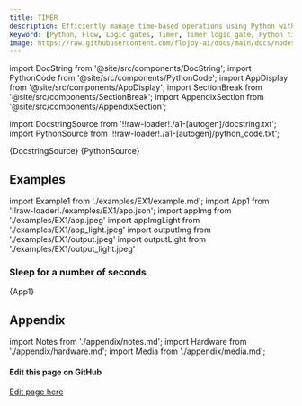 ```yaml
---
title: TIMER
description: Efficiently manage time-based operations using Python with Flojoy's TIMER logic gate. The TIMER node sleeps for a specified number of seconds.
keyword: [Python, Flow, Logic gates, Timer, Timer logic gate, Python timer operations, Time"-"based data processing, Streamline time"-"sensitive tasks, Timer"-"driven transformations, Timer usage in Python, Python data analysis with timers, Accurate time"-"based insights, Data processing using TIMER logic gate, Time management using timers in Python]
image: https://raw.githubusercontent.com/flojoy-ai/docs/main/docs/nodes/LOGIC_GATES/TIMERS/TIMER/examples/EX1/output.jpeg
---
```


[//]: # (Custom component imports)

import DocString from '@site/src/components/DocString';
import PythonCode from '@site/src/components/PythonCode';
import AppDisplay from '@site/src/components/AppDisplay';
import SectionBreak from '@site/src/components/SectionBreak';
import AppendixSection from '@site/src/components/AppendixSection';

[//]: # (Docstring)

import DocstringSource from '!!raw-loader!./a1-[autogen]/docstring.txt';
import PythonSource from '!!raw-loader!./a1-[autogen]/python_code.txt';

<DocString>{DocstringSource}</DocString>
<PythonCode GLink='LOGIC_GATES/TIMERS/TIMER/TIMER.py'>{PythonSource}</PythonCode>

<SectionBreak />

[//]: # (Examples)

## Examples

import Example1 from './examples/EX1/example.md';
import App1 from '!!raw-loader!./examples/EX1/app.json';
import appImg from './examples/EX1/app.jpeg'
import appImgLight from './examples/EX1/app_light.jpeg'
import outputImg from './examples/EX1/output.jpeg'
import outputLight from './examples/EX1/output_light.jpeg'

### Sleep for a number of seconds

<AppDisplay 
    nodeLabel='TIMER'
    appImg={appImg}
    appLight={appImgLight}
    outputLight={outputLight}
    outputImg={outputImg}
    >
    {App1}
</AppDisplay>

<Example1 />

<SectionBreak />

[//]: # (Appendix)

## Appendix

import Notes from './appendix/notes.md';
import Hardware from './appendix/hardware.md';
import Media from './appendix/media.md';

<AppendixSection index={0} folderPath='nodes/LOGIC_GATES/TIMERS/TIMER/appendix/'><Notes /></AppendixSection>
<AppendixSection index={1} folderPath='nodes/LOGIC_GATES/TIMERS/TIMER/appendix/'><Hardware /></AppendixSection>
<AppendixSection index={2} folderPath='nodes/LOGIC_GATES/TIMERS/TIMER/appendix/'><Media /></AppendixSection>

<SectionBreak />

[//]: # (Edit page on GitHub)

#### Edit this page on GitHub

[Edit page here](https://github.com/flojoy-ai/docs/tree/main/docs/nodes/LOGIC_GATES/TIMERS/TIMER)
